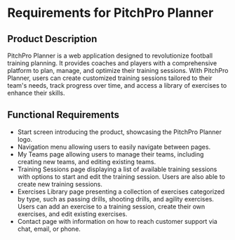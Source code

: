 # Requirements for PitchPro Planner

## Product Description

PitchPro Planner is a web application designed to revolutionize football training planning. It provides coaches and players with a comprehensive platform to plan, manage, and optimize their training sessions. With PitchPro Planner, users can create customized training sessions tailored to their team's needs, track progress over time, and access a library of exercises to enhance their skills.

## Functional Requirements

- Start screen introducing the product, showcasing the PitchPro Planner logo.
- Navigation menu allowing users to easily navigate between pages.
- My Teams page allowing users to manage their teams, including creating new teams, and editing existing teams.
- Training Sessions page displaying a list of available training sessions with options to start and edit the training session. Users are also able to create new training sessions.
- Exercises Library page presenting a collection of exercises categorized by type, such as passing drills, shooting drills, and agility exercises. Users can add an exercise to a training session, create their own exercises, and edit existing exercises.
- Contact page with information on how to reach customer support via chat, email, or phone.